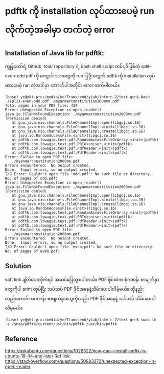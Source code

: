 # pdftk ကို installation လုပ်ထားပေမဲ့ run လိုက်တဲ့အခါမှာ တက်တဲ့ error  

## Installation of Java lib for pdftk:

ကျွန်တော်ရဲ့ Github, tool/ repository ရဲ့ bash shell script တစ်ပုဒ်ဖြစ်တဲ့ split-even-odd.pdf ကို ကျောင်းသားတွေကို run ပြဖို့အတွက် pdftk ကို installation လုပ်ထားပေမဲ့ run တဲ့အခါမှာ အောက်ပါအတိုင်း error တက်ပါတယ်။   

```
(base) ye@ykt-pro:/media/ye/Transcend/yLab/intern-2/text-gen$ bash ./split-even-odd.pdf ./myanmarconstitution2008mm.pdf 
Total pages in your PDF file: 424
Error: Unexpected Exception in open_reader()
java.io.FileNotFoundException: ./myanmarconstitution2008mm.pdf (Permission denied)
   at gnu.java.nio.channels.FileChannelImpl.open(libgcj.so.16)
   at gnu.java.nio.channels.FileChannelImpl.<init>(libgcj.so.16)
   at gnu.java.nio.channels.FileChannelImpl.create(libgcj.so.16)
   at java.io.RandomAccessFile.<init>(libgcj.so.16)
   at pdftk.com.lowagie.text.pdf.RandomAccessFileOrArray.<init>(pdftk)
   at pdftk.com.lowagie.text.pdf.PRTokeniser.<init>(pdftk)
   at pdftk.com.lowagie.text.pdf.PdfReader.<init>(pdftk)
   at pdftk.com.lowagie.text.pdf.PdfReader.<init>(pdftk)
Error: Failed to open PDF file: 
   ./myanmarconstitution2008mm.pdf
Errors encountered.  No output created.
Done.  Input errors, so no output created.
I/O Error: Couldn't open file 'odd.pdf': No such file or directory.
No. of pages of odd.pdf: 
Error: Unexpected Exception in open_reader()
java.io.FileNotFoundException: ./myanmarconstitution2008mm.pdf (Permission denied)
   at gnu.java.nio.channels.FileChannelImpl.open(libgcj.so.16)
   at gnu.java.nio.channels.FileChannelImpl.<init>(libgcj.so.16)
   at gnu.java.nio.channels.FileChannelImpl.create(libgcj.so.16)
   at java.io.RandomAccessFile.<init>(libgcj.so.16)
   at pdftk.com.lowagie.text.pdf.RandomAccessFileOrArray.<init>(pdftk)
   at pdftk.com.lowagie.text.pdf.PRTokeniser.<init>(pdftk)
   at pdftk.com.lowagie.text.pdf.PdfReader.<init>(pdftk)
   at pdftk.com.lowagie.text.pdf.PdfReader.<init>(pdftk)
Error: Failed to open PDF file: 
   ./myanmarconstitution2008mm.pdf
Errors encountered.  No output created.
Done.  Input errors, so no output created.
I/O Error: Couldn't open file 'even.pdf': No such file or directory.
No. of pages of even.pdf: 
```

## Solution

soft link ချိတ်ပေးလိုက်ရင် အဆင်ပြေသွားပါတယ်။ PDF ဖိုင်ထဲက စုံဂဏန်း စာမျက်နှာတွေကိုပါ print ထုပ်ပြီး သပ်သပ် PDF ဖိုင်အနေနဲ့သိမ်းပေးပါလိမ့်မယ်။ ထိုနည်းလည်းကောင်း မဂဏန်း စာမျက်နှာတွေကိုလည်း PDF ဖိုင်အနေနဲ့ သပ်သပ် သိမ်းပေးပါလိမ့မယ်။  

```
(base) ye@ykt-pro:/media/ye/Transcend/yLab/intern-2/text-gen$ sudo ln -s /snap/pdftk/current/usr/bin/pdftk /usr/bin/pdftk
```

## Reference

https://askubuntu.com/questions/1028522/how-can-i-install-pdftk-in-ubuntu-18-04-and-later
Ref link: https://stackoverflow.com/questions/50883270/unexpected-exception-in-open-reader
